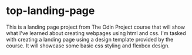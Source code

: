 # top-landing-page

This is a landing page project from The Odin Project
course that will show what I've learned about creating
webpages using html and css. I'm tasked with creating
a landing page using a design template provided by the
course. It will showcase some basic css styling and
flexbox design.